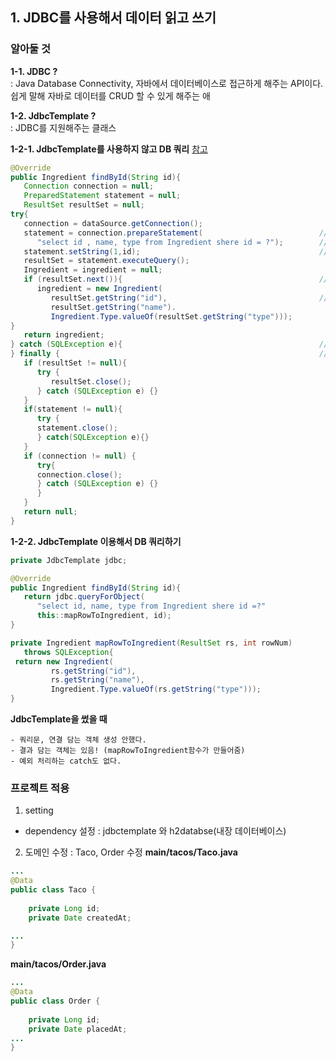 ## 1. JDBC를 사용해서 데이터 읽고 쓰기
   
### 알아둘 것
   
**1-1. JDBC ?**  
: Java Database Connectivity, 자바에서 데이터베이스로 접근하게 해주는 API이다. 쉽게 말해 자바로 데이터를 CRUD 할 수 있게 해주는 애
   
**1-2. JdbcTemplate ?**     
: JDBC를 지원해주는 클래스

**1-2-1. JdbcTemplate를 사용하지 않고 DB 쿼리**
[참고](https://happynewmind.tistory.com/55)
```java
@Override
public Ingredient findById(String id){
   Connection connection = null;
   PreparedStatement statement = null;
   ResultSet resultSet = null;
try{
   connection = dataSource.getConnection();
   statement = connection.prepareStatement(                          //prepareStatement 생성
      "select id , name, type from Ingredient shere id = ?");        //물음표 값 나중에 넣겠다. 쿼리문 재사용할거다!
   statement.setString(1,id);                                        //쿼리문의 첫번째 물음표에 id를 넣겠다!
   resultSet = statement.executeQuery();                               //쿼리 실행
   Ingredient = ingredient = null;
   if (resultSet.next()){                                            //다음 레코드 읽기(여기서는 1번째 레코드 읽는것,처음에 resultSet은 0번째를 가리키고 있음)
      ingredient = new Ingredient(
         resultSet.getString("id"),                                  //첫번째 레코드의 id값가져와서 Ingredient 객체에 넣어줌
         resultSet.getString("name").
         Ingredient.Type.valueOf(resultSet.getString("type")));
}
   return ingredient;
} catch (SQLException e){                                            //DB 연결,쿼리문, 결과 오류 잡기
} finally {                                                          //prepareStatement 닫기
   if (resultSet != null){
      try {
         resultSet.close();
      } catch (SQLException e) {}
   }
   if(statement != null){
      try { 
      statement.close();
      } catch(SQLException e){}
   }
   if (connection != null) {
      try{
      connection.close();
      } catch (SQLException e) {}
      }
   }
   return null;
}
```
**1-2-2. JdbcTemplate 이용해서 DB 쿼리하기**
```java
private JdbcTemplate jdbc;

@Override
public Ingredient findById(String id){
   return jdbc.queryForObject(
      "select id, name, type from Ingredient shere id =?"
      this::mapRowToIngredient, id);
}

private Ingredient mapRowToIngredient(ResultSet rs, int rowNum)
   throws SQLException{
 return new Ingredient(
         rs.getString("id"),
         rs.getString("name"),
         Ingredient.Type.valueOf(rs.getString("type")));
}
```

**JdbcTemplate을 썼을 때**
```
- 쿼리문, 연결 담는 객체 생성 안했다.
- 결과 담는 객체는 있음! (mapRowToIngredient함수가 만들어줌)
- 예외 처리하는 catch도 없다.
```
  
    
    
### 프로젝트 적용
1. setting
- dependency 설정 : jdbctemplate 와 h2databse(내장 데이터베이스)
  
2. 도메인 수정
: Taco, Order 수정
**main/tacos/Taco.java**
```java
...
@Data
public class Taco {
	
	private Long id;
	private Date createdAt;

...
}
```
**main/tacos/Order.java**
```java
...
@Data
public class Order {
	
	private Long id;
	private Date placedAt;
...
}
```



